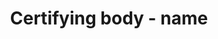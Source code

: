 ---
title: 'Certifying body - name'
field: 'is.certifyingBody'
slug: 'certifying-body-name'
description: 'Entity assuring/assessing the status and performance of a certificate holder/owner'
required: False
vocabulary: 'certifying-body-name.txt'
policy: 'Controlled value. Single value only.'
---